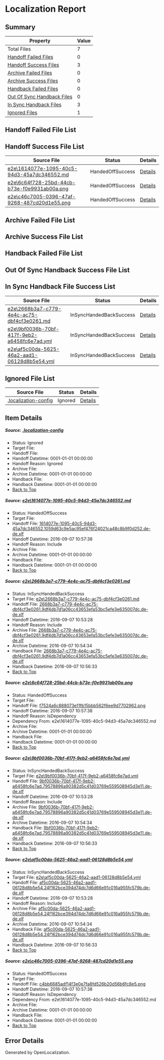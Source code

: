 # <a name='report-top'></a> Localization Report

## Summary
 Property | Value 
 -------- | ----- 
 Total Files | 7
[ Handoff Failed Files ](#handoff-failed-list)| 0
[ Handoff Success Files ](#handoff-success-list)| 3
[ Archive Failed Files ](#archive-failed-list)| 0
[ Archive Success Files ](#archive-success-list)| 0
[ Handback Failed Files ](#handback-failed-list)| 0
[ Out Of Sync Handback Files ](#outofsync-handback-success-list)| 0
[ In Sync Handback Files ](#insync-handback-success-list)| 3
[ Ignored Files ](#ignored-list)| 1

## <a name='handoff-failed-list'></a> Handoff Failed File List

## <a name='handoff-success-list'></a> Handoff Success File List
 Source File | Status | Details 
 ----------- | ------ | ------- 
 [e2e\1614077e-1095-40c5-94d3-45a7dc346552.md](https://github.com/OpenLocalizationTestOrg/ol-test0/blob/2e76d328e352b7f6a533f8decfc31fb1b565a696/e2e/1614077e-1095-40c5-94d3-45a7dc346552.md) | HandedOffSuccess | [Details](#e3ecd6172b9d6a53517be29dc3c32033f81b1f641)
 [e2e\6c64f728-25bd-44cb-b73e-f0e9931ab00a.png](https://github.com/OpenLocalizationTestOrg/ol-test0/blob/2e76d328e352b7f6a533f8decfc31fb1b565a696/e2e/6c64f728-25bd-44cb-b73e-f0e9931ab00a.png) | HandedOffSuccess | [Details](#f7524a6c888073e11fb15bbb562f6ee9d77029623)
 [e2e\c46c7005-0396-47af-9268-487cd20d1e55.png](https://github.com/OpenLocalizationTestOrg/ol-test0/blob/2e76d328e352b7f6a533f8decfc31fb1b565a696/e2e/c46c7005-0396-47af-9268-487cd20d1e55.png) | HandedOffSuccess | [Details](#c4bb6685adf14f3e0e7fa8fd526b20d56b6fc8e56)

## <a name='archive-failed-list'></a> Archive Failed File List

## <a name='archive-success-list'></a> Archive Success File List

## <a name='handback-failed-list'></a> Handback Failed File List

## <a name='outofsync-handback-success-list'></a> Out Of Sync Handback Success File List

## <a name='insync-handback-success-list'></a> In Sync Handback File Success List
 Source File | Status | Details 
 ----------- | ------ | ------- 
 [e2e\2668b3a7-c779-4e4c-ac75-dbf4cf3e0261.md](https://github.com/OpenLocalizationTestOrg/ol-test0/blob/406a86e087f8a2428665cea566d8c75faee0f94b/e2e/2668b3a7-c779-4e4c-ac75-dbf4cf3e0261.md) | InSyncHandedBackSuccess | [Details](#d30fec144c1dbf40f5087a6f181ff8b4a0a188eb2)
 [e2e\9bf0036b-70bf-417f-9eb2-a6458fc6e7ad.yml](https://github.com/OpenLocalizationTestOrg/ol-test0/blob/406a86e087f8a2428665cea566d8c75faee0f94b/e2e/9bf0036b-70bf-417f-9eb2-a6458fc6e7ad.yml) | InSyncHandedBackSuccess | [Details](#1cef0d8d1a899f8e6d0e71596012dde2108cc3a64)
 [e2e\af5c00da-5625-46a2-aad1-06128d8b5e54.yml](https://github.com/OpenLocalizationTestOrg/ol-test0/blob/406a86e087f8a2428665cea566d8c75faee0f94b/e2e/af5c00da-5625-46a2-aad1-06128d8b5e54.yml) | InSyncHandedBackSuccess | [Details](#f2462d0e4b003d79b56252ceb94c67b6b36c85f35)

## <a name='ignored-list'></a> Ignored File List
 Source File | Status | Details 
 ----------- | ------ | ------- 
 [.localization-config](https://github.com/OpenLocalizationTestOrg/ol-test0/blob/2e76d328e352b7f6a533f8decfc31fb1b565a696/.localization-config) | Ignored | [Details](#c268a05ecaa7ec85942ed632c29928ee5bd6da8d0)

## Item Details
##### <a name='c268a05ecaa7ec85942ed632c29928ee5bd6da8d0'></a> Source: [.localization-config](https://github.com/OpenLocalizationTestOrg/ol-test0/blob/2e76d328e352b7f6a533f8decfc31fb1b565a696/.localization-config)
* Status: Ignored
* Target File: 
* Handoff File: 
* Handoff Datetime: 0001-01-01 00:00:00
* Handoff Reason: Ignored
* Archive File: 
* Archive Datetime: 0001-01-01 00:00:00
* Handback File: 
* Handback Datetime: 0001-01-01 00:00:00
* [Back to Top](#report-top)

##### <a name='e3ecd6172b9d6a53517be29dc3c32033f81b1f641'></a> Source: [e2e\1614077e-1095-40c5-94d3-45a7dc346552.md](https://github.com/OpenLocalizationTestOrg/ol-test0/blob/2e76d328e352b7f6a533f8decfc31fb1b565a696/e2e/1614077e-1095-40c5-94d3-45a7dc346552.md)
* Status: HandedOffSuccess
* Target File: 
* Handoff File: [1614077e-1095-40c5-94d3-45a7dc346552.1059d63c9e5ac95ef476f24021ca48c8b9f0d252.de-de.xlf](https://github.com/OpenLocalizationTestOrg/ol-test0-handoff/blob/10845c8b76a4f39ff01801277b6e6f9fc65f5e04/ol-handoff/OpenLocalizationTestOrg/ol-test0-dede/yuwzho/ht/1614077e-1095-40c5-94d3-45a7dc346552.1059d63c9e5ac95ef476f24021ca48c8b9f0d252.de-de.xlf)
* Handoff Datetime: 2016-09-07 10:57:38
* Handoff Reason: Include
* Archive File: 
* Archive Datetime: 0001-01-01 00:00:00
* Handback File: 
* Handback Datetime: 0001-01-01 00:00:00
* [Back to Top](#report-top)

##### <a name='d30fec144c1dbf40f5087a6f181ff8b4a0a188eb2'></a> Source: [e2e\2668b3a7-c779-4e4c-ac75-dbf4cf3e0261.md](https://github.com/OpenLocalizationTestOrg/ol-test0/blob/406a86e087f8a2428665cea566d8c75faee0f94b/e2e/2668b3a7-c779-4e4c-ac75-dbf4cf3e0261.md)
* Status: InSyncHandedBackSuccess
* Target File: [e2e\2668b3a7-c779-4e4c-ac75-dbf4cf3e0261.md](https://github.com/OpenLocalizationTestOrg/ol-test0-dede/blob/cd739dcc011ff3f2f8a1b6fe9492f09b46763720/e2e/2668b3a7-c779-4e4c-ac75-dbf4cf3e0261.md)
* Handoff File: [2668b3a7-c779-4e4c-ac75-dbf4cf3e0261.9df4db7d1a06cc43653efa53bc5efe3e635007dc.de-de.xlf](https://github.com/OpenLocalizationTestOrg/ol-test0-handoff/blob/9ccec3db57eb09cd0b52d8b8d5358b2e74b4664a/ol-handoff/OpenLocalizationTestOrg/ol-test0-dede/yuwzho/ht/2668b3a7-c779-4e4c-ac75-dbf4cf3e0261.9df4db7d1a06cc43653efa53bc5efe3e635007dc.de-de.xlf)
* Handoff Datetime: 2016-09-07 10:53:28
* Handoff Reason: Include
* Archive File: [2668b3a7-c779-4e4c-ac75-dbf4cf3e0261.9df4db7d1a06cc43653efa53bc5efe3e635007dc.de-de.xlf](https://github.com/OpenLocalizationTestOrg/ol-test0-handoff/blob/5d32be85cb3093e278df92f7d660e5a21cad0734/ol-archive/OpenLocalizationTestOrg/ol-test0-dede/yuwzho/ht/2668b3a7-c779-4e4c-ac75-dbf4cf3e0261.9df4db7d1a06cc43653efa53bc5efe3e635007dc.de-de.xlf)
* Archive Datetime: 2016-09-07 10:54:34
* Handback File: [2668b3a7-c779-4e4c-ac75-dbf4cf3e0261.9df4db7d1a06cc43653efa53bc5efe3e635007dc.de-de.xlf](https://github.com/OpenLocalizationTestOrg/ol-test0-handback/blob/052bec3348de9936dde92429b76c9d13f9e7bcca/ol-handback/OpenLocalizationTestOrg/ol-test0-dede/yuwzho/ht/2668b3a7-c779-4e4c-ac75-dbf4cf3e0261.9df4db7d1a06cc43653efa53bc5efe3e635007dc.de-de.xlf)
* Handback Datetime: 2016-09-07 10:56:33
* [Back to Top](#report-top)

##### <a name='f7524a6c888073e11fb15bbb562f6ee9d77029623'></a> Source: [e2e\6c64f728-25bd-44cb-b73e-f0e9931ab00a.png](https://github.com/OpenLocalizationTestOrg/ol-test0/blob/2e76d328e352b7f6a533f8decfc31fb1b565a696/e2e/6c64f728-25bd-44cb-b73e-f0e9931ab00a.png)
* Status: HandedOffSuccess
* Target File: 
* Handoff File: [f7524a6c888073e11fb15bbb562f6ee9d7702962.png](https://github.com/OpenLocalizationTestOrg/ol-test0-handoff/blob/10845c8b76a4f39ff01801277b6e6f9fc65f5e04/ol-handoff/OpenLocalizationTestOrg/ol-test0-dede/yuwzho/ht/f7524a6c888073e11fb15bbb562f6ee9d7702962.png)
* Handoff Datetime: 2016-09-07 10:57:38
* Handoff Reason: IsDependency
* Dependency From: e2e\1614077e-1095-40c5-94d3-45a7dc346552.md
* Archive File: 
* Archive Datetime: 0001-01-01 00:00:00
* Handback File: 
* Handback Datetime: 0001-01-01 00:00:00
* [Back to Top](#report-top)

##### <a name='1cef0d8d1a899f8e6d0e71596012dde2108cc3a64'></a> Source: [e2e\9bf0036b-70bf-417f-9eb2-a6458fc6e7ad.yml](https://github.com/OpenLocalizationTestOrg/ol-test0/blob/406a86e087f8a2428665cea566d8c75faee0f94b/e2e/9bf0036b-70bf-417f-9eb2-a6458fc6e7ad.yml)
* Status: InSyncHandedBackSuccess
* Target File: [e2e\9bf0036b-70bf-417f-9eb2-a6458fc6e7ad.yml](https://github.com/OpenLocalizationTestOrg/ol-test0-dede/blob/cd739dcc011ff3f2f8a1b6fe9492f09b46763720/e2e/9bf0036b-70bf-417f-9eb2-a6458fc6e7ad.yml)
* Handoff File: [9bf0036b-70bf-417f-9eb2-a6458fc6e7ad.79578896a90382d5c41d03769e559508945d3e11.de-de.xlf](https://github.com/OpenLocalizationTestOrg/ol-test0-handoff/blob/9ccec3db57eb09cd0b52d8b8d5358b2e74b4664a/ol-handoff/OpenLocalizationTestOrg/ol-test0-dede/yuwzho/ht/9bf0036b-70bf-417f-9eb2-a6458fc6e7ad.79578896a90382d5c41d03769e559508945d3e11.de-de.xlf)
* Handoff Datetime: 2016-09-07 10:53:28
* Handoff Reason: Include
* Archive File: [9bf0036b-70bf-417f-9eb2-a6458fc6e7ad.79578896a90382d5c41d03769e559508945d3e11.de-de.xlf](https://github.com/OpenLocalizationTestOrg/ol-test0-handoff/blob/5d32be85cb3093e278df92f7d660e5a21cad0734/ol-archive/OpenLocalizationTestOrg/ol-test0-dede/yuwzho/ht/9bf0036b-70bf-417f-9eb2-a6458fc6e7ad.79578896a90382d5c41d03769e559508945d3e11.de-de.xlf)
* Archive Datetime: 2016-09-07 10:54:34
* Handback File: [9bf0036b-70bf-417f-9eb2-a6458fc6e7ad.79578896a90382d5c41d03769e559508945d3e11.de-de.xlf](https://github.com/OpenLocalizationTestOrg/ol-test0-handback/blob/052bec3348de9936dde92429b76c9d13f9e7bcca/ol-handback/OpenLocalizationTestOrg/ol-test0-dede/yuwzho/ht/9bf0036b-70bf-417f-9eb2-a6458fc6e7ad.79578896a90382d5c41d03769e559508945d3e11.de-de.xlf)
* Handback Datetime: 2016-09-07 10:56:33
* [Back to Top](#report-top)

##### <a name='f2462d0e4b003d79b56252ceb94c67b6b36c85f35'></a> Source: [e2e\af5c00da-5625-46a2-aad1-06128d8b5e54.yml](https://github.com/OpenLocalizationTestOrg/ol-test0/blob/406a86e087f8a2428665cea566d8c75faee0f94b/e2e/af5c00da-5625-46a2-aad1-06128d8b5e54.yml)
* Status: InSyncHandedBackSuccess
* Target File: [e2e\af5c00da-5625-46a2-aad1-06128d8b5e54.yml](https://github.com/OpenLocalizationTestOrg/ol-test0-dede/blob/cd739dcc011ff3f2f8a1b6fe9492f09b46763720/e2e/af5c00da-5625-46a2-aad1-06128d8b5e54.yml)
* Handoff File: [af5c00da-5625-46a2-aad1-06128d8b5e54.24f162bce394d74dc7d6d66e91c016a955fc579b.de-de.xlf](https://github.com/OpenLocalizationTestOrg/ol-test0-handoff/blob/9ccec3db57eb09cd0b52d8b8d5358b2e74b4664a/ol-handoff/OpenLocalizationTestOrg/ol-test0-dede/yuwzho/ht/af5c00da-5625-46a2-aad1-06128d8b5e54.24f162bce394d74dc7d6d66e91c016a955fc579b.de-de.xlf)
* Handoff Datetime: 2016-09-07 10:53:28
* Handoff Reason: Include
* Archive File: [af5c00da-5625-46a2-aad1-06128d8b5e54.24f162bce394d74dc7d6d66e91c016a955fc579b.de-de.xlf](https://github.com/OpenLocalizationTestOrg/ol-test0-handoff/blob/5d32be85cb3093e278df92f7d660e5a21cad0734/ol-archive/OpenLocalizationTestOrg/ol-test0-dede/yuwzho/ht/af5c00da-5625-46a2-aad1-06128d8b5e54.24f162bce394d74dc7d6d66e91c016a955fc579b.de-de.xlf)
* Archive Datetime: 2016-09-07 10:54:34
* Handback File: [af5c00da-5625-46a2-aad1-06128d8b5e54.24f162bce394d74dc7d6d66e91c016a955fc579b.de-de.xlf](https://github.com/OpenLocalizationTestOrg/ol-test0-handback/blob/052bec3348de9936dde92429b76c9d13f9e7bcca/ol-handback/OpenLocalizationTestOrg/ol-test0-dede/yuwzho/ht/af5c00da-5625-46a2-aad1-06128d8b5e54.24f162bce394d74dc7d6d66e91c016a955fc579b.de-de.xlf)
* Handback Datetime: 2016-09-07 10:56:33
* [Back to Top](#report-top)

##### <a name='c4bb6685adf14f3e0e7fa8fd526b20d56b6fc8e56'></a> Source: [e2e\c46c7005-0396-47af-9268-487cd20d1e55.png](https://github.com/OpenLocalizationTestOrg/ol-test0/blob/2e76d328e352b7f6a533f8decfc31fb1b565a696/e2e/c46c7005-0396-47af-9268-487cd20d1e55.png)
* Status: HandedOffSuccess
* Target File: 
* Handoff File: [c4bb6685adf14f3e0e7fa8fd526b20d56b6fc8e5.png](https://github.com/OpenLocalizationTestOrg/ol-test0-handoff/blob/10845c8b76a4f39ff01801277b6e6f9fc65f5e04/ol-handoff/OpenLocalizationTestOrg/ol-test0-dede/yuwzho/ht/c4bb6685adf14f3e0e7fa8fd526b20d56b6fc8e5.png)
* Handoff Datetime: 2016-09-07 10:57:38
* Handoff Reason: IsDependency
* Dependency From: e2e\1614077e-1095-40c5-94d3-45a7dc346552.md
* Archive File: 
* Archive Datetime: 0001-01-01 00:00:00
* Handback File: 
* Handback Datetime: 0001-01-01 00:00:00
* [Back to Top](#report-top)


## Error Details

Generated by OpenLocalization.
